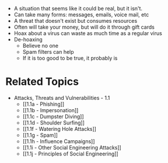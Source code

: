 - A situation that seems like it could be real, but it isn't.
- Can take many forms: messages, emails, voice mail, etc
- A threat that doesn't exist but consumes resources
- Often will take your money, but will do it through gift cards
- Hoax about a virus can waste as much time as a regular virus
- De-hoaxing
	- Believe no one
	- Spam filters can help
	- If it is too good to be true, it probably is

# Related Topics
- Attacks, Threats and Vulnerabilities - 1.1
	- [[1.1a - Phishing]]
	- [[1.1b - Impersonation]]
	- [[1.1c - Dumpster Diving]]
	- [[1.1d - Shoulder Surfing]]
	- [[1.1f - Watering Hole Attacks]]
	- [[1.1g - Spam]]
	- [[1.1h - Influence Campaigns]]
	- [[1.1i - Other Social Engineering Attacks]]
	- [[1.1j - Principles of Social Engineering]]
